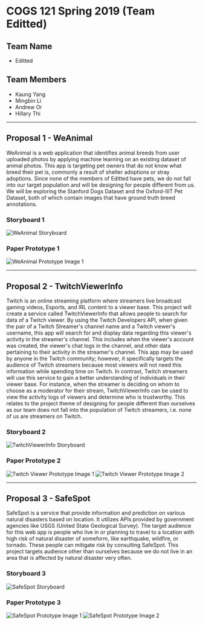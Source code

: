 # COGS 121 Spring 2019 (Team Editted)
## Team Name
* Editted

## Team Members
* Kaung Yang
* Mingbin Li 
* Andrew Or
* Hillary Thi 

---

## Proposal 1 - WeAnimal

WeAnimal is a web application that identifies animal breeds from user uploaded photos by applying machine learning on an existing dataset of animal photos. This app is targeting pet owners that do not know what breed their pet is, commonly a result of shelter adoptions or stray adoptions. Since none of the members of Editted have pets, we do not fall into our target population and will be designing for people different from us. We will be exploring the Stanford Dogs Dataset and the Oxford-IIIT Pet Dataset, both of which contain images that have ground truth breed annotations.

### Storyboard 1

![WeAnimal Storyboard](prototype_images/WeAnimal_Story.jpg)

### Paper Prototype 1

![WeAnimal Prototype Image 1](prototype_images/WeAnimal_Prototype.jpg)

---

## Proposal 2 - TwitchViewerInfo

Twitch is an online streaming platform where streamers live broadcast gaming videos, Esports, and IRL content to a viewer base. This project will create a service called TwitchViewerInfo that allows people to search for data of a Twitch viewer. By using the Twitch Developers API, when given the pair of a Twitch Streamer's channel name and a Twitch viewer's username, this app will search for and display data regarding this viewer's activity in the streamer's channel. This includes when the viewer's account was created, the viewer's chat logs in the channel, and other data pertaining to their activity in the streamer's channel. This app may be used by anyone in the Twitch community; however, it specifically targets the audience of Twitch streamers because most viewers will not need this information while spending time on Twitch. In contrast, Twitch streamers will use this service to gain a better understanding of individuals in their viewer base. For instance, when the streamer is deciding on whom to choose as a moderator for their stream, TwitchViewerInfo can be used to view the activity logs of viewers and determine who is trustworthy. This relates to the project theme of designing for people different than ourselves as our team does not fall into the population of Twitch streamers, i.e. none of us are streamers on Twitch.

### Storyboard 2

![TwitchViewerInfo Storyboard](prototype_images/Twitch_Story.png)

### Paper Prototype 2

![Twitch Viewer Prototype Image 1](prototype_images/Twitch_Prototype1.1.png)
![Twitch Viewer Prototype Image 2](prototype_images/Twitch_Prototype1.2.png)

---

## Proposal 3 - SafeSpot

SafeSpot is a service that provide information and prediction on various natural disasters based on location. It utilizes APIs provided by government agencies like USGS (United State Geological Survey). The target audience for this web app is people who live in or planning to travel to a location with high risk of natural disaster of someform, like earthquake, wildfire, or tornado. These people can mitigate risk by consulting SafeSpot. This project targets audience other than ourselves because we do not live in an area that is affected by natural disaster very often.

### Storyboard 3

![SafeSpot Storyboard](prototype_images/SafeSpot_Prototype1.1.png)

### Paper Prototype 3

![SafeSpot Prototype Image 1](prototype_images/SafeSpot_Prototype1.1.png)
![SafeSpot Prototype Image 2](prototype_images/SafeSpot_Prototype1.2.png)

